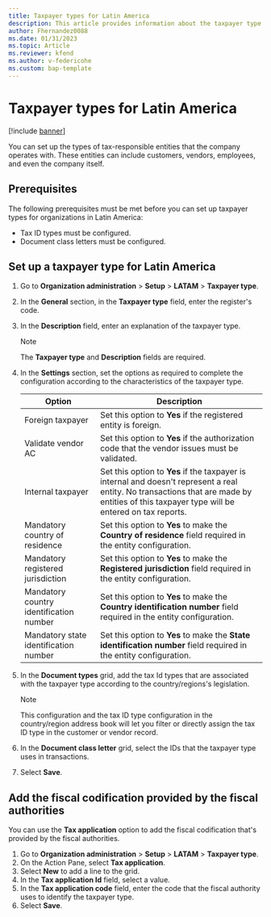```yaml
---
title: Taxpayer types for Latin America 
description: This article provides information about the taxpayer type configuration for Latin America. 
author: Fhernandez0088
ms.date: 01/31/2023
ms.topic: Article
ms.reviewer: kfend
ms.author: v-federicohe 
ms.custom: bap-template
---
```


# Taxpayer types for Latin America 

[!include [banner](../includes/banner.md)]

You can set up the types of tax-responsible entities that the company operates with. These entities can include customers, vendors, employees, and even the company itself.
 
## Prerequisites

The following prerequisites must be met before you can set up taxpayer types for organizations in Latin America:

- Tax ID types must be configured.
- Document class letters must be configured.

## Set up a taxpayer type for Latin America

1. Go to **Organization administration** \> **Setup** \> **LATAM** \> **Taxpayer type**.
2. In the **General** section, in the **Taxpayer type** field, enter the register's code.
3. In the **Description** field, enter an explanation of the taxpayer type.

    > [!NOTE]
    > The **Taxpayer type** and **Description** fields are required.

4. In the **Settings** section, set the options as required to complete the configuration according to the characteristics of the taxpayer type.

    | Option                                  | Description |
    |-----------------------------------------|-------------|
    | Foreign taxpayer                        | Set this option to **Yes** if the registered entity is foreign. |
    | Validate vendor AC                      | Set this option to **Yes** if the authorization code that the vendor issues must be validated. |
    | Internal taxpayer                       | Set this option to **Yes** if the taxpayer is internal and doesn't represent a real entity. No transactions that are made by entities of this taxpayer type will be entered on tax reports. |
    | Mandatory country of residence          | Set this option to **Yes** to make the **Country of residence** field required in the entity configuration. |
    | Mandatory registered jurisdiction       | Set this option to **Yes** to make the **Registered jurisdiction** field required in the entity configuration. |
    | Mandatory country identification number | Set this option to **Yes** to make the **Country identification number** field required in the entity configuration. |
    | Mandatory state identification number   | Set this option to **Yes** to make the **State identification number** field required in the entity configuration. |

5. In the **Document types** grid, add the tax Id types that are associated with the taxpayer type according to the country/regions's legislation.

    > [!NOTE]
    > This configuration and the tax ID type configuration in the country/region address book will let you filter or directly assign the tax ID type in the customer or vendor record.

6. In the **Document class letter** grid, select the IDs that the taxpayer type uses in transactions.
7. Select **Save**.

## Add the fiscal codification provided by the fiscal authorities

You can use the **Tax application** option to add the fiscal codification that's provided by the fiscal authorities.

1. Go to **Organization administration** \> **Setup** \> **LATAM** \> **Taxpayer type**.
2. On the Action Pane, select **Tax application**.
3. Select **New** to add a line to the grid.
4. In the **Tax application Id** field, select a value.
5. In the **Tax application code** field, enter the code that the fiscal authority uses to identify the taxpayer type.
6. Select **Save**.
